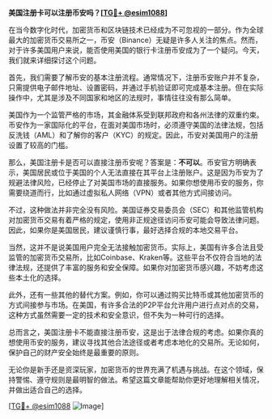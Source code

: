 **美国注册卡可以注册币安吗？[[TG💪+ @esim1088](https://t.me/s/esim1088)]**

在当今数字化时代，加密货币和区块链技术已经成为不可忽视的一部分。作为全球最大的加密货币交易所之一，币安（Binance）无疑是许多人关注的焦点。然而，对于许多美国用户来说，能否使用美国的银行卡注册币安成为了一个疑问。今天，我们就来详细探讨这个问题。

首先，我们需要了解币安的基本注册流程。通常情况下，注册币安账户并不复杂，只需提供电子邮件地址、设置密码，并通过手机验证即可完成基本注册。但在实际操作中，尤其是涉及不同国家和地区的法规时，事情往往没有那么简单。

美国作为一个监管严格的市场，其金融体系受到联邦政府和各州法律的双重约束。币安作为一家国际化的平台，在面对美国市场时，必须遵守美国的法律法规，包括反洗钱（AML）和了解你的客户（KYC）的规定。因此，币安对美国用户的注册设置了较高的门槛。

那么，美国注册卡是否可以直接注册币安呢？答案是：**不可以**。币安官方明确表示，美国居民或位于美国的个人无法直接在其平台上注册账户。这是因为币安为了规避法律风险，已经停止了对美国市场的直接服务。如果你想使用币安的服务，你需要绕道而行，比如通过虚拟私人网络（VPN）或者其他方式间接访问。

不过，这种做法并非完全没有风险。美国证券交易委员会（SEC）和其他监管机构对加密货币交易有着严格的规定，使用非正规途径访问币安可能会导致法律问题。因此，如果你是美国居民，建议谨慎行事，最好选择合规的本地交易平台。

当然，这并不是说美国用户完全无法接触加密货币。实际上，美国有许多合法且受监管的加密货币交易所，比如Coinbase、Kraken等。这些平台不仅符合当地的法律法规，还提供了丰富的服务和安全保障。如果你对加密货币感兴趣，不妨考虑这些本土化的选择。

此外，还有一些其他的替代方案。例如，你可以通过购买比特币或其他加密货币的方式间接参与市场。在美国，有许多合法的P2P平台允许用户进行点对点的交易，这种方式虽然需要一定的技术和安全意识，但不失为一种可行的选择。

总而言之，美国注册卡不能直接注册币安，这是出于法律合规的考虑。如果你真的想使用币安的服务，建议寻找其他合法途径或者考虑本地化的交易所。无论如何，保护自己的财产安全始终是最重要的原则。

无论你是新手还是资深玩家，加密货币的世界充满了机遇与挑战。在这个领域，保持警惕、遵守规则是最明智的做法。希望这篇文章能帮助你更好地理解相关情况，并做出适合自己的选择。

[[TG💪+ @esim1088](https://t.me/s/esim1088) ![Image](https://i.postimg.cc/4NQfJmqS/Snipaste-2025-05-13-00-14-12.png)]